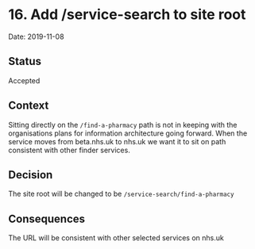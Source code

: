 # 16. Add /service-search to site root

Date: 2019-11-08

## Status

Accepted

## Context

Sitting directly on the `/find-a-pharmacy` path is not in keeping with the organisations plans for 
information architecture going forward. When the service moves from beta.nhs.uk to nhs.uk we want
it to sit on path consistent with other finder services.

## Decision

The site root will be changed to be `/service-search/find-a-pharmacy`

## Consequences

The URL will be consistent with other selected services on nhs.uk
